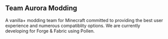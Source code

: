 ## Team Aurora Modding
<p align="left">
A vanilla+ modding team for Minecraft committed to providing the best user experience and numerous compatiblity options. We are currently developing for Forge & Fabric using Pollen.
</p>
